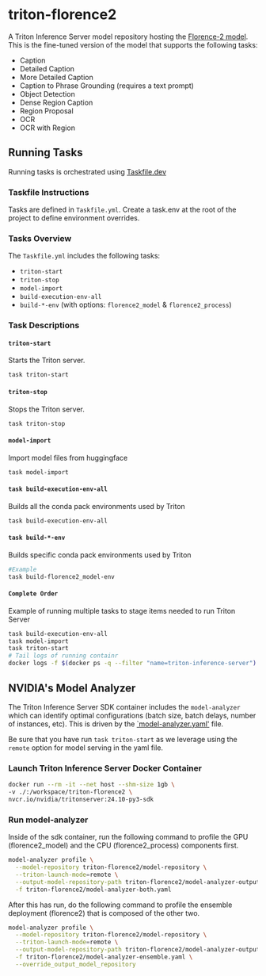 # triton-florence2
A Triton Inference Server model repository hosting the
[Florence-2 model](https://huggingface.co/mrhendrey/Florence-2-large-ft-safetensors).
This is the fine-tuned version of the model that supports the following tasks:

* Caption
* Detailed Caption
* More Detailed Caption
* Caption to Phrase Grounding (requires a text prompt)
* Object Detection
* Dense Region Caption
* Region Proposal
* OCR
* OCR with Region

## Running Tasks
Running tasks is orchestrated using [Taskfile.dev](https://taskfile.dev)

### Taskfile Instructions
Tasks are defined in `Taskfile.yml`. Create a task.env at the root of the project
to define environment overrides.

### Tasks Overview
The `Taskfile.yml` includes the following tasks:

* `triton-start`
* `triton-stop`
* `model-import`
* `build-execution-env-all`
* `build-*-env` (with options: `florence2_model` & `florence2_process`)

### Task Descriptions

#### `triton-start`

Starts the Triton server.

```sh
task triton-start
```

#### `triton-stop`

Stops the Triton server.

```sh
task triton-stop
```

#### `model-import`

Import model files from huggingface

```sh
task model-import
```

#### `task build-execution-env-all`

Builds all the conda pack environments used by Triton

```sh
task build-execution-env-all
```

#### `task build-*-env`

Builds specific conda pack environments used by Triton

```sh
#Example 
task build-florence2_model-env
```

#### `Complete Order`

Example of running multiple tasks to stage items needed to run Triton Server

```sh
task build-execution-env-all
task model-import
task triton-start
# Tail logs of running containr
docker logs -f $(docker ps -q --filter "name=triton-inference-server")
```

## NVIDIA's Model Analyzer
The Triton Inference Server SDK container includes the `model-analyzer` which can
identify optimal configurations (batch size, batch delays, number of instances, etc).
This is driven by the [`model-analyzer.yaml'](model-analyzer.yaml) file.

Be sure that you have run `task triton-start` as we leverage using the `remote` option
for model serving in the yaml file.

### Launch Triton Inference Server Docker Container

```sh
docker run --rm -it --net host --shm-size 1gb \
-v ./:/workspace/triton-florence2 \
nvcr.io/nvidia/tritonserver:24.10-py3-sdk
```

### Run model-analyzer
Inside of the sdk container, run the following command to profile the GPU
(florence2_model) and the CPU (florence2_process) components first.

```sh
model-analyzer profile \
  --model-repository triton-florence2/model-repository \
  --triton-launch-mode=remote \
  --output-model-repository-path triton-florence2/model-analyzer-output/brute_both \
  -f triton-florence2/model-analyzer-both.yaml
```

After this has run, do the following command to profile the ensemble deployment
(florence2) that is composed of the other two.

```sh
model-analyzer profile \
  --model-repository triton-florence2/model-repository \
  --triton-launch-mode=remote \
  --output-model-repository-path triton-florence2/model-analyzer-output/ensemble \
  -f triton-florence2/model-analyzer-ensemble.yaml \
  --override_output_model_repository
```
